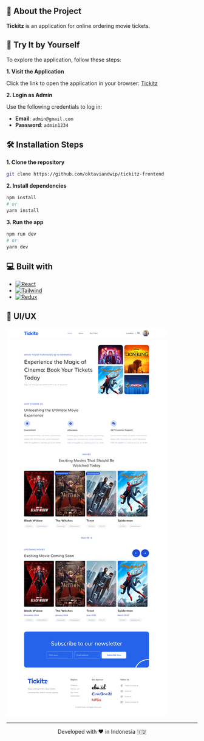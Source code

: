 ## 📝 About the Project

**Tickitz** is an application for online ordering movie tickets.</li>

## 🚀 Try It by Yourself

To explore the application, follow these steps:

<p><b>1. Visit the Application</b></p>

Click the link to open the application in your browser: [Tickitz](https://tickitz.oktaviandwip.site/)

<p><b>2. Login as Admin</b></p>
   
   Use the following credentials to log in:
   - **Email**: `admin@gmail.com`
   - **Password**: `admin1234`

## 🛠️ Installation Steps

<p><b>1. Clone the repository</b></p>

```bash
git clone https://github.com/oktaviandwip/tickitz-frontend
```

<p><b>2. Install dependencies</b></p>

```bash
npm install
# or
yarn install
```

<p><b>3. Run the app</b></p>

```bash
npm run dev
# or
yarn dev
```

## 💻 Built with

- [![React][React.js]][React-url]
- [![Tailwind][Tailwind-CSS]][Tailwind-url]
- [![Redux][Redux]][Redux-url]

[React.js]: https://img.shields.io/badge/React-20232A?style=for-the-badge&logo=react&logoColor=61DAFB
[React-url]: https://reactjs.org/
[Tailwind-CSS]: https://img.shields.io/badge/tailwindcss-%2338B2AC.svg?style=for-the-badge&logo=tailwind-css&logoColor=white
[Tailwind-url]: https://tailwindcss.com/
[Redux]: https://img.shields.io/badge/redux-%23593d88.svg?style=for-the-badge&logo=redux&logoColor=white
[Redux-url]: https://redux.js.org/

## 🎨 UI/UX
<img src="./public/tickitz - home.png" alt="tickitz - home">

<hr>
<p align="center">
Developed with ❤️ in Indonesia 	🇮🇩
</p>

